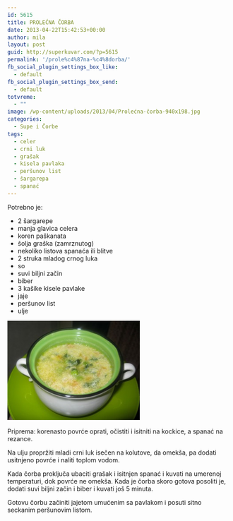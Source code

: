 ```yaml
---
id: 5615
title: PROLEĆNA ČORBA
date: 2013-04-22T15:42:53+00:00
author: mila
layout: post
guid: http://superkuvar.com/?p=5615
permalink: '/prole%c4%87na-%c4%8dorba/'
fb_social_plugin_settings_box_like:
  - default
fb_social_plugin_settings_box_send:
  - default
totvreme:
  - ""
image: /wp-content/uploads/2013/04/Prolećna-čorba-940x198.jpg
categories:
  - Supe i Čorbe
tags:
  - celer
  - crni luk
  - grašak
  - kisela pavlaka
  - peršunov list
  - šargarepa
  - spanać
---
```

Potrebno je:

  * 2 šargarepe
  * manja glavica celera
  * koren paškanata
  * šolja graška (zamrznutog)
  * nekoliko listova spanaća ili blitve
  * 2 struka mladog crnog luka
  * so
  * suvi biljni začin
  * biber
  * 3 kašike kisele pavlake
  * jaje
  * peršunov list
  * ulje

<img class="alignnone size-medium wp-image-5616" src="/wp-content/uploads/2013/04/Prolećna-čorba-300x225.jpg" alt="Prolećna čorba" width="300" height="225" /> 

Priprema: korenasto povrće oprati, očistiti i isitniti na kockice, a spanać na rezance.

Na ulju propržiti mladi crni luk isečen na kolutove, da omekša, pa dodati usitnjeno povrće i naliti toplom vodom.

Kada čorba proključa ubaciti grašak i isitnjen spanać i kuvati na umerenoj temperaturi, dok povrće ne omekša. Kada je čorba skoro gotova posoliti je, dodati suvi biljni začin i biber i kuvati još 5 minuta.

Gotovu čorbu začiniti jajetom umućenim sa pavlakom i posuti sitno seckanim peršunovim listom.